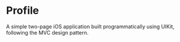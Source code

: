 # Profile
A simple two-page iOS application built programmatically using UIKit, following the MVC design pattern.
